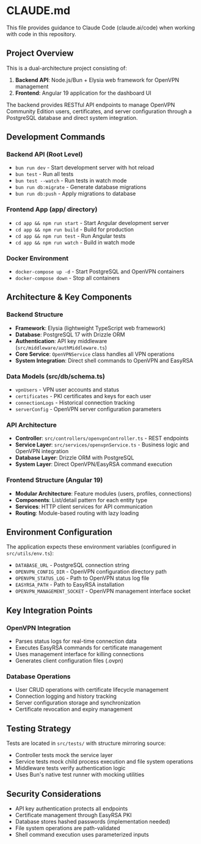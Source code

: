 # CLAUDE.md

This file provides guidance to Claude Code (claude.ai/code) when working with code in this repository.

## Project Overview

This is a dual-architecture project consisting of:
1. **Backend API**: Node.js/Bun + Elysia web framework for OpenVPN management 
2. **Frontend**: Angular 19 application for the dashboard UI

The backend provides RESTful API endpoints to manage OpenVPN Community Edition users, certificates, and server configuration through a PostgreSQL database and direct system integration.

## Development Commands

### Backend API (Root Level)
- `bun run dev` - Start development server with hot reload
- `bun test` - Run all tests
- `bun test --watch` - Run tests in watch mode
- `bun run db:migrate` - Generate database migrations
- `bun run db:push` - Apply migrations to database

### Frontend App (app/ directory)
- `cd app && npm run start` - Start Angular development server
- `cd app && npm run build` - Build for production
- `cd app && npm run test` - Run Angular tests
- `cd app && npm run watch` - Build in watch mode

### Docker Environment
- `docker-compose up -d` - Start PostgreSQL and OpenVPN containers
- `docker-compose down` - Stop all containers

## Architecture & Key Components

### Backend Structure
- **Framework**: Elysia (lightweight TypeScript web framework)
- **Database**: PostgreSQL 17 with Drizzle ORM
- **Authentication**: API key middleware (`src/middleware/authMiddleware.ts`)
- **Core Service**: `OpenVPNService` class handles all VPN operations
- **System Integration**: Direct shell commands to OpenVPN and EasyRSA

### Data Models (src/db/schema.ts)
- `vpnUsers` - VPN user accounts and status
- `certificates` - PKI certificates and keys for each user
- `connectionLogs` - Historical connection tracking
- `serverConfig` - OpenVPN server configuration parameters

### API Architecture
- **Controller**: `src/controllers/openvpnController.ts` - REST endpoints
- **Service Layer**: `src/services/openvpnService.ts` - Business logic and OpenVPN integration
- **Database Layer**: Drizzle ORM with PostgreSQL
- **System Layer**: Direct OpenVPN/EasyRSA command execution

### Frontend Structure (Angular 19)
- **Modular Architecture**: Feature modules (users, profiles, connections)
- **Components**: List/detail pattern for each entity type
- **Services**: HTTP client services for API communication
- **Routing**: Module-based routing with lazy loading

## Environment Configuration

The application expects these environment variables (configured in `src/utils/env.ts`):
- `DATABASE_URL` - PostgreSQL connection string
- `OPENVPN_CONFIG_DIR` - OpenVPN configuration directory path
- `OPENVPN_STATUS_LOG` - Path to OpenVPN status log file
- `EASYRSA_PATH` - Path to EasyRSA installation
- `OPENVPN_MANAGEMENT_SOCKET` - OpenVPN management interface socket

## Key Integration Points

### OpenVPN Integration
- Parses status logs for real-time connection data
- Executes EasyRSA commands for certificate management
- Uses management interface for killing connections
- Generates client configuration files (.ovpn)

### Database Operations
- User CRUD operations with certificate lifecycle management
- Connection logging and history tracking
- Server configuration storage and synchronization
- Certificate revocation and expiry management

## Testing Strategy

Tests are located in `src/tests/` with structure mirroring source:
- Controller tests mock the service layer
- Service tests mock child process execution and file system operations
- Middleware tests verify authentication logic
- Uses Bun's native test runner with mocking utilities

## Security Considerations

- API key authentication protects all endpoints
- Certificate management through EasyRSA PKI
- Database stores hashed passwords (implementation needed)
- File system operations are path-validated
- Shell command execution uses parameterized inputs